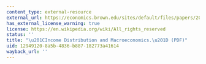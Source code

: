 ```yaml
---
content_type: external-resource
external_url: https://economics.brown.edu/sites/default/files/papers/2013-12_paper.pdf
has_external_license_warning: true
license: https://en.wikipedia.org/wiki/All_rights_reserved
status: ''
title: "\u201CIncome Distribution and Macroeconomics.\u201D (PDF)"
uid: 12949120-8a5b-4836-b887-182773a41614
wayback_url: ''
---
```

